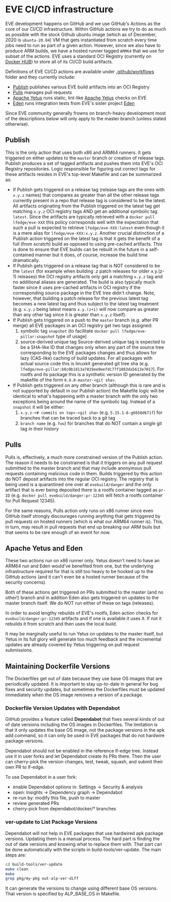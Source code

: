 # EVE CI/CD infrastructure

EVE development happens on GitHub and we use GitHub's Actions as the core of our CI/CD infrastructure.
Within GitHub actions we try to do as much as possible with the stock Github ubuntu image
(which as of December, 2020 is `ubuntu-20.04`) VM that gets instantiated from scratch every time
jobs need to run as part of a given action. However, since we also have to produce ARM builds,
we have a hosted runner tagged `ARM64` that we use for subset of the actions. EVE uses a standard
OCI Registry (currently on [Docker HUB](https://hub.docker.com/r/lfedge/eve)) to store all of
its CI/CD build artifacts.

Definitions of EVE CI/CD actions are available under [.github/workflows](../.github/workflows) folder
and they currently include:

* [Publish](https://github.com/lf-edge/eve/actions?query=workflow%3APublish) publishes various EVE build artifacts into an OCI Registry
* [Pulls](https://github.com/lf-edge/eve/actions?query=workflow%3APRs) manages pull requests
* [Apache Yetus](https://github.com/lf-edge/eve/actions?query=workflow%3A%22Apache+Yetus%22) runs static, lint-like [Apache Yetus](http://yetus.apache.org/) checks on EVE
* [Eden](https://github.com/lf-edge/eve/actions?query=workflow%3AEden) runs integration tests from EVE's sister project [Eden](https://github.com/lf-edge/eden)

Since EVE community generally frowns on branch-heavy development most of the descriptions below
will only apply to the master branch (unless stated otherwise).

## Publish

This is the only action that uses both x86 and ARM64 runners. It gets triggered on either updates
to the `master` branch or creation of release tags. Publish produces a set of tagged artifacts and
pushes them into EVE's OCI Registry repositories. Logic responsible for figuring out correct tags
for these artifacts resides in EVE's top-level Makefile and can be summarized as:

* If Publish gets triggered on a release tag (release tags are the ones with `x.y.z` names) that
  compares as greater than all the other release tags currently present in a repo that release tag
  is considered to be the latest. All artifacts originating from the Publish triggered on the latest
  tag get matching `x.y.z` OCI registry tags AND get an additional symbolic tag `latest`. Since
  the artifacts are typically retrieved with a `docker pull lfedge/eve-XXX` this policy corresponds
  well with the expectation that such a pull is expected to retrieve `lfedge/eve-XXX:latest` even
  though it is a mere alias for `lfedge/eve-XXX:x.y.z`. Another crucial distinction of a Publish
  action triggered on the latest tag is that it gets the benefit of a full (from scratch) build
  as opposed to using pre-cached artifacts. This is done to ensure that EVE builds can be rebuilt
  in the future in a self-contained manner but it does, of course, increase the build time dramatically.
* If Publish gets triggered on a release tag that is NOT considered to be the `latest` (for example when
  building .z patch releases for older x.y.(z-1) releases) the OCI registry artifacts only get a matching
  `x.y.z` tag and no additional aliases are generated. The build is also typically much faster since it
  uses pre-cached artifacts in OCI registry if the corresponding source package in the EVE tree didn't
  change. Note, however, that building a patch release for the previous latest tag becomes a new latest
  tag and thus subject to the latest tag treatment (e.g. `x.y.z` being latest means `x.y.(z+1)` will now
  compare as greater than any other tag since it is greater than `x.y.z` itself).
* If Publish gets triggered on a push to the `master` branch (e.g. after PR merge) all EVE packages
  in an OCI registry get two tags assigned:
    1. symbolic tag `snapshot` (to facilitate `docker pull lfedge/eve-pillar:snapshot` type of usage)
    2. source-derived unique tag
  Source-derived unique tag is expected to be a SHA-like ID that changes only when any part of the
  source tree corresponding to the EVE packages changes and thus allows for lazy (CAS-like) caching
  of build updates. For all packages with actual source code this is linuxkit generated git tree sha
  (e.g. `lfedge/eve-pillar:b8c0b1813a7819ee9eefdc77f1883da5613e7017`). For rootfs and its package this
  is a synthetic version ID generated by the makefile of the form `0.0.0-master-<git sha>`.
* If Publish gets triggered on any other branch (although this is rare and is not supported by default
  in our Publish action) the Makefile logic will be identical to what's happening with a master branch
  with the only two exceptions being around the name of the symbolic tag. Instead of a `snapshot` it
  will be either:
    1. `x.y.z-<# commits on top>-<git sha>` (e.g. `5.15.1-6-g6658d671f`) for branches that can be
        traced back to a git tag
    2. `branch name` (e.g. `foo`) for branches that do NOT contain a single git tag in their history

## Pulls

Pulls is, effectively, a much more constrained version of the Publish action. The reason it needs
to be constrained is that it triggers on any pull request submitted to the master branch and that
may include anonymous pull requests containing malicious code in them. Builds triggered by this
action do NOT deposit artifacts into the regular OCI registry. The registry that is being used
is a quarantined one over at `evebuild/danger` and the only artifact that is ever being deposited
there is a rootfs container tagged as `pr-ID` (e.g. `docker pull evebuild/danger:pr-12345` will
fetch a rootfs container for Pull Request 12345).

For the same reasons, Pulls action only runs on x86 runner since even GitHub itself strongly
discourages running anything that gets triggered by pull requests on hosted runners (which
is what our ARM64 runner is). This, in turn, may result in pull requests that end up breaking
our ARM buils but that seems to be rare enough of an event for now.

## Apache Yetus and Eden

These two actions run on x86 runner only. Yetus doesn't need to have an ARM64 run and Eden
would've benefited from one, but the underlying infrastructure required for that is still
too heavy to be hooked up to the GitHub actions (and it can't even be a hosted runner because
of the security concerns).

Both of these actions get triggered on PRs submitted to the master (and no other!) branch and
in addition Eden also gets triggered on updates to the master branch itself. We do NOT run
either of these on tags (releases).

In order to avoid lengthy rebuilds of EVE's rootfs, Eden action checks for `evebuild/danger:pr-12345`
artifacts and if one is available it uses it. If not it rebuilds it from scratch and then uses the
local build.

It may be marginally useful to run Yetus on updates to the master itself, but Yetus in its full
glory will generate too much feedback and the incremental updates are already covered by Yetus
triggering on pull request submissions.

## Maintaining Dockerfile Versions

The Dockerfiles get out of date because they use base OS images that are periodically updated.
It is important to stay up-to-date in general for bug fixes and security updates,
but sometimes the Dockerfiles must be updated immediately when the OS image
removes a version of a package.

### Dockerfile Version Updates with Dependabot

GitHub provides a feature called **Dependabot** that fixes several kinds of out of date versions
including the OS images in Dockerfiles. The limitation is that it only updates the base OS image,
not the package versions in the apk add command, so it can only be used in EVE packages that do not
hardwire package versions.

Dependabot should not be enabled in the reference lf-edge tree.
Instead use it in user forks and let Dependabot create its PRs there.
Then the user can cherry-pick the version changes, test, tweak, squash, and submit
their own PR to lf-edge.

To use Dependabot in a user fork:

* enable Dependabot options in: Settings -> Security & analysis
* open: Insights -> Dependency graph -> Dependabot
* re-run by: modify this file, push to master
* review generated PRs
* cherry-pick from dependabot/docker/* branches

### ver-update to List Package Versions

Dependabot will not help in EVE packages that use hardwired apk package versions.
Updating them is a manual process.
The hard part is finding the out of date versions and knowing what to replace them with.
That part can be done automatically with the scripts in build-tools/ver-update.
The main steps are:

```bash
cd build-tools/ver-update
make clean
make
grep pkg/my-pkg out-alp-ver-diff
```

It can generate the versions to change using different base OS versions.
That version is specified by ALP_BASE_OS in Makefile.

